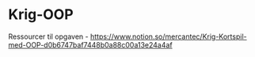 # Krig-OOP
Ressourcer til opgaven - https://www.notion.so/mercantec/Krig-Kortspil-med-OOP-d0b6747baf7448b0a88c00a13e24a4af
